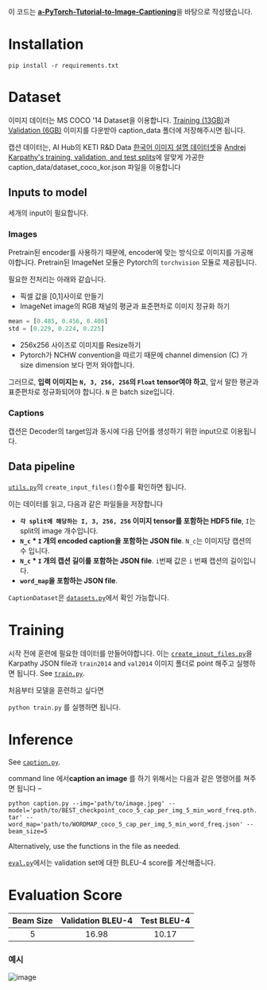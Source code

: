 이 코드는 [**a-PyTorch-Tutorial-to-Image-Captioning**](https://github.com/sgrvinod/a-PyTorch-Tutorial-to-Image-Captioning)을 바탕으로 작성됐습니다.

# Installation

 ```
 pip install -r requirements.txt
 ```

# Dataset
이미지 데이터는 MS COCO '14 Dataset을 이용합니다. [Training (13GB)](http://images.cocodataset.org/zips/train2014.zip)과 [Validation (6GB)](http://images.cocodataset.org/zips/val2014.zip) 이미지를 다운받아 caption_data 폴더에 저장해주시면 됩니다.

캡션 데이터는, AI Hub의 KETI R&D Data [한국어 이미지 설명 데이터셋](https://aihub.or.kr/opendata/keti-data/recognition-visual/KETI-01-003)을 [Andrej Karpathy's training, validation, and test splits](http://cs.stanford.edu/people/karpathy/deepimagesent/caption_datasets.zip)에 알맞게 가공한 caption_data/dataset_coco_kor.json 파일을 이용합니다

## Inputs to model

세개의 input이 필요합니다.
<br>

### Images

Pretrain된 encoder를 사용하기 때문에, encoder에 맞는 방식으로 이미지를 가공해야합니다. Pretrain된 ImageNet 모듈은 Pytorch의 `torchvision` 모듈로 제공됩니다. 

필요한 전처리는 아래와 같습니다.
- 픽셀 값을 [0,1]사이로 만들기
- ImageNet image의 RGB 채널의 평균과 표준편차로 이미지 정규화 하기
```python
mean = [0.485, 0.456, 0.406]
std = [0.229, 0.224, 0.225]
```
- 256x256 사이즈로 이미지를 Resize하기
- Pytorch가 NCHW convention을 따르기 때문에 channel dimension (C) 가 size dimension 보다 먼저 와야합니다.


그러므로, **입력 이미지는 `N, 3, 256, 256`의 `Float` tensor여야 하고**, 앞서 말한 평균과 표준편차로 정규화되어야 합니다. `N` 은 batch size입니다.

### Captions

캡션은 Decoder의 target임과 동시에 다음 단어를 생성하기 위한 input으로 이용됩니다.

## Data pipeline

[`utils.py`](https://github.com/boostcampaitech2/final-project-level3-nlp-08/tree/dev/merge/show_attend_and_tell/utils.py)의 `create_input_files()`함수를 확인하면 됩니다.

이는 데이터를 읽고, 다음과 같은 파일들을 저장합니다 
- **`각 split에 해당하는 I, 3, 256, 256` 이미지 tensor를 포함하는 HDF5 file**, `I`는 split의 image 개수입니다.
- **`N_c` * `I` 개의 encoded caption을 포함하는 JSON file**. `N_c`는 이미지당 캡션의 수 입니다.
- **`N_c` * `I` 개의 캡션 길이를 포함하는 JSON file**. `i`번째 값은 `i` 번째 캡션의 길이입니다.
- **`word_map`을 포함하는 JSON file**. 

`CaptionDataset`은 [`datasets.py`](https://github.com/boostcampaitech2/final-project-level3-nlp-08/tree/dev/merge/show_attend_and_tell/datasets.py)에서 확인 가능합니다.

# Training

시작 전에 훈련에 필요한 데이터를 만들어야합니다. 이는 [`create_input_files.py`](https://github.com/boostcampaitech2/final-project-level3-nlp-08/tree/dev/merge/show_attend_and_tell/create_input_files.py)을 Karpathy JSON file과 `train2014` and `val2014` 이미지 폴더로 point 해주고 실행하면 됩니다.
See [`train.py`](https://github.com/boostcampaitech2/final-project-level3-nlp-08/tree/dev/merge/show_attend_and_tell/train.py).

처음부터 모델을 훈련하고 싶다면 

`python train.py` 를 실행하면 됩니다.

# Inference

See [`caption.py`](https://github.com/boostcampaitech2/final-project-level3-nlp-08/tree/dev/merge/show_attend_and_tell/caption.py).

command line 에서**caption an image** 를 하기 위해서는 다음과 같은 명령어를 쳐주면 됩니다 –

`python caption.py --img='path/to/image.jpeg' --model='path/to/BEST_checkpoint_coco_5_cap_per_img_5_min_word_freq.pth.tar' --word_map='path/to/WORDMAP_coco_5_cap_per_img_5_min_word_freq.json' --beam_size=5`

Alternatively, use the functions in the file as needed.

[`eval.py`](https://github.com/boostcampaitech2/final-project-level3-nlp-08/tree/dev/merge/show_attend_and_tell/eval.py)에서는 validation set에 대한 BLEU-4 score를 계산해줍니다.


# Evaluation Score
Beam Size | Validation BLEU-4 | Test BLEU-4 |
:---: | :---: | :---: |
5 | 16.98 | 10.17 |


### 예시
![image](https://user-images.githubusercontent.com/47168115/147264761-5224a20c-4edd-4b7f-a970-bf0e352d1a88.png)
